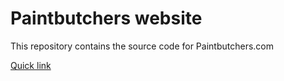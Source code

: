 # Paintbutchers website

This repository contains the source code for Paintbutchers.com

[Quick link](https://fmanzi.github.io/PB-Website/src/index.html)
